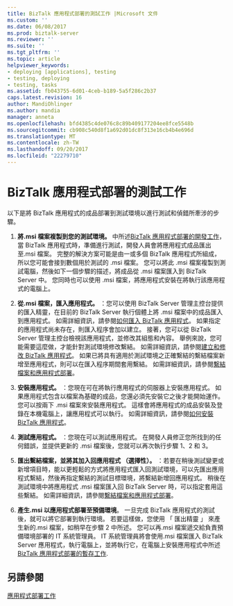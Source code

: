 ```yaml
---
title: BizTalk 應用程式部署的測試工作 |Microsoft 文件
ms.custom: ''
ms.date: 06/08/2017
ms.prod: biztalk-server
ms.reviewer: ''
ms.suite: ''
ms.tgt_pltfrm: ''
ms.topic: article
helpviewer_keywords:
- deploying [applications], testing
- testing, deploying
- testing, tasks
ms.assetid: fb043755-6d01-4ceb-b189-5a5f286c2b37
caps.latest.revision: 16
author: MandiOhlinger
ms.author: mandia
manager: anneta
ms.openlocfilehash: bfd4385c4de076c8c89b409177204ee8fce5548b
ms.sourcegitcommit: cb908c540d8f1a692d01dc8f313e16cb4b4e696d
ms.translationtype: MT
ms.contentlocale: zh-TW
ms.lasthandoff: 09/20/2017
ms.locfileid: "22279710"
---
```

# <a name="testing-tasks-for-biztalk-application-deployment"></a>BizTalk 應用程式部署的測試工作
以下是將 BizTalk 應用程式的成品部署到測試環境以進行測試和偵錯所牽涉的步驟。  
  
1.  **將.msi 檔案複製到您的測試環境。** 中所述[BizTalk 應用程式部署的開發工作](../core/development-tasks-for-biztalk-application-deployment.md)，當 BizTalk 應用程式時，準備進行測試，開發人員會將應用程式成品匯出至.msi 檔案。 完整的解決方案可能是由一或多個 BizTalk 應用程式所組成，所以您可能會接到數個用於測試的 .msi 檔案。 您可以將此 .msi 檔案複製到測試電腦，然後如下一個步驟的描述，將成品從 .msi 檔案匯入到 BizTalk Server 中。 您同時也可以使用 .msi 檔案，將應用程式安裝在將執行該應用程式的電腦上。  
  
2.  **從.msi 檔案，匯入應用程式。** ：您可以使用 BizTalk Server 管理主控台提供的匯入精靈，在目前的 BizTalk Server 執行個體上將 .msi 檔案中的成品匯入到應用程式。 如需詳細資訊，請參閱[如何匯入 BizTalk 應用程式](../core/how-to-import-a-biztalk-application.md)。 如果指定的應用程式尚未存在，則匯入程序會加以建立。 接著，您可以從 BizTalk Server 管理主控台檢視該應用程式，並修改其組態和內容。 舉例來說，您可能需要這麼做，才能針對測試環境修改繫結。 如需詳細資訊，請參閱[建立和修改 BizTalk 應用程式](../core/creating-and-modifying-biztalk-applications.md)。 如果已將具有適用於測試環境之正確繫結的繫結檔案新增至應用程式，則可以在匯入程序期間套用繫結。 如需詳細資訊，請參閱[繫結檔案和應用程式部署](../core/binding-files-and-application-deployment.md)。  
  
3.  **安裝應用程式。** ：您現在可在將執行應用程式的伺服器上安裝應用程式。 如果應用程式包含以檔案為基礎的成品，您還必須先安裝它之後才能開始運作。 您可以按兩下 .msi 檔案來安裝應用程式。 這樣會將應用程式的成品安裝及登錄在本機電腦上，讓應用程式可以執行。 如需詳細資訊，請參閱[如何安裝 BizTalk 應用程式](../core/how-to-install-a-biztalk-application.md)。  
  
4.  **測試應用程式。** ：您現在可以測試應用程式。 在開發人員修正您所找到的任何錯誤，並提供更新的 .msi 檔案後，您就可以再次執行步驟 1、2 和 3。  
  
5.  **匯出繫結檔案，並將其加入回應用程式 （選擇性）。** ：若要在稍後測試變更或新增項目時，能以更輕鬆的方式將應用程式匯入回測試環境，可以先匯出應用程式繫結，然後再指定繫結的測試目標環境，將繫結新增回應用程式。 稍後在測試環境中將應用程式 .msi 檔案匯入回 BizTalk Server 時，可以指定套用這些繫結。 如需詳細資訊，請參閱[繫結檔案和應用程式部署](../core/binding-files-and-application-deployment.md)。  
  
6.  **產生.msi 以應用程式部署至預備環境**。 一旦完成 BizTalk 應用程式的測試後，就可以將它部署到執行環境。 若要這樣做，您使用 「 匯出精靈 」 來產生新的.msi 檔案，如稍早在步驟 2 中所述。 您可以再.msi 檔案遞交給負責預備環境部署的 IT 系統管理員。 IT 系統管理員將會使用.msi 檔案匯入 BizTalk Server 應用程式，執行電腦上，並將執行它，在電腦上安裝應用程式中所述[BizTalk 應用程式部署的暫存工作](../core/staging-tasks-for-biztalk-application-deployment.md).  
  
## <a name="see-also"></a>另請參閱  
 [應用程式部署工作](../core/application-deployment-tasks.md)